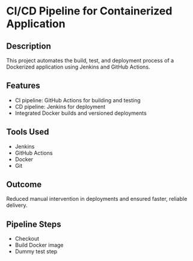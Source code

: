 # CI/CD Pipeline for Containerized Application

## Description
This project automates the build, test, and deployment process of a Dockerized application using Jenkins and GitHub Actions.

## Features
- CI pipeline: GitHub Actions for building and testing
- CD pipeline: Jenkins for deployment
- Integrated Docker builds and versioned deployments

## Tools Used
- Jenkins
- GitHub Actions
- Docker
- Git

## Outcome
Reduced manual intervention in deployments and ensured faster, reliable delivery.

## Pipeline Steps
- Checkout
- Build Docker image
- Dummy test step
